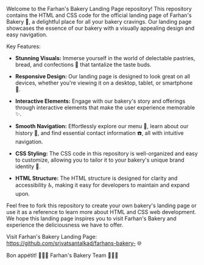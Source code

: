 Welcome to the Farhan's Bakery Landing Page repository! This repository contains the HTML and CSS code for the official landing page of Farhan's Bakery 🍞, a delightful place for all your bakery cravings. Our landing page showcases the essence of our bakery with a visually appealing design and easy navigation.

Key Features:
- **Stunning Visuals:** Immerse yourself in the world of delectable pastries, bread, and confections 📸 that tantalize the taste buds.

- **Responsive Design:** Our landing page is designed to look great on all devices, whether you're viewing it on a desktop, tablet, or smartphone 📱.

- **Interactive Elements:** Engage with our bakery's story and offerings through interactive elements that make the user experience memorable ✨.

- **Smooth Navigation:** Effortlessly explore our menu 📜, learn about our history 🏰, and find essential contact information ☎️, all with intuitive navigation.

- **CSS Styling:** The CSS code in this repository is well-organized and easy to customize, allowing you to tailor it to your bakery's unique brand identity 🎨.

- **HTML Structure:** The HTML structure is designed for clarity and accessibility ♿, making it easy for developers to maintain and expand upon.

Feel free to fork this repository to create your own bakery's landing page or use it as a reference to learn more about HTML and CSS web development. We hope this landing page inspires you to visit Farhan's Bakery and experience the deliciousness we have to offer.

Visit Farhan's Bakery Landing Page: https://github.com/srivatsantalkad/farhans-bakery- 🌐

Bon appétit! 🥖🍪🍩
Farhan's Bakery Team 🥖🍰🍪